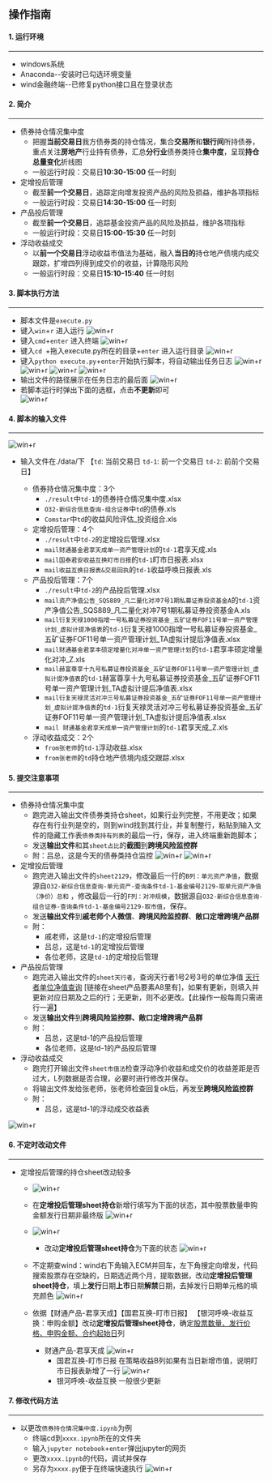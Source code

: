## 操作指南

#### 1. 运行环境

---

* windows系统
* Anaconda--安装时已勾选环境变量
* wind金融终端--已修复python接口且在登录状态



#### 2. 简介

---

* 债券持仓情况集中度
  * 把握**当前交易日**我方债券类的持仓情况，集合**交易所**和**银行间**所持债券，重点关注**房地产**行业持有债券，汇总**分行业**债券类持仓**集中度**，呈现**持仓总量变化**折线图
  * 一般运行时段：交易日**10:30-15:00** 任一时刻
* 定增投后管理
  * 截至**前一个交易日**，追踪定向增发投资产品的风险及损益，维护各项指标
  * 一般运行时段：交易日**14:30-15:00** 任一时刻
* 产品投后管理
  * 截至**前一个交易日**，追踪基金投资产品的风险及损益，维护各项指标
  * 一般运行时段：交易日**15:00-15:30** 任一时刻
* 浮动收益成交
  * 以**前一个交易日**浮动收益市值法为基础，融入**当日的**持仓地产债境内成交跟踪，扩增四列得到成交价的收益，计算隐形风险
  * 一般运行时段：交易日**15:10-15:40** 任一时刻



#### 3. 脚本执行方法

---


* 脚本文件是`execute.py`
* 键入`win`+`r` 进入运行
  ![win+r](https://gitee.com/oushisyx318/TF/raw/master/readme_files/1.png)
* 键入`cmd`+`enter` 进入终端
  ![win+r](https://gitee.com/oushisyx318/TF/raw/master/readme_files/2.png)
* 键入`cd `+拖入execute.py所在的目录+`enter` 进入运行目录
  ![win+r](https://gitee.com/oushisyx318/TF/raw/master/readme_files/3.png)
* 键入`python execute.py`+`enter`开始执行脚本，将自动输出任务日志
  ![win+r](https://gitee.com/oushisyx318/TF/raw/master/readme_files/4.png)
  ![win+r](https://gitee.com/oushisyx318/TF/raw/master/readme_files/5.png)
  ![win+r](https://gitee.com/oushisyx318/TF/raw/master/readme_files/6.png)
  ![win+r](https://gitee.com/oushisyx318/TF/raw/master/readme_files/7.png)
* 输出文件的路径展示在任务日志的最后面
  ![win+r](https://gitee.com/oushisyx318/TF/raw/master/readme_files/8.png)
* 若脚本运行时弹出下面的选框，点击**不更新**即可  
  ![win+r](https://gitee.com/oushisyx318/TF/raw/master/readme_files/21.png)

#### 4. 脚本的输入文件

---


![win+r](https://gitee.com/oushisyx318/TF/raw/master/readme_files/9.png)

* 输入文件在./data/下
  【`td`: 当前交易日 `td-1`: 前一个交易日 `td-2`: 前前个交易日】 
  
  * 债券持仓情况集中度：3个
    * `./result`中`td-1`的债券持仓情况集中度.xlsx
    * `O32-新综合信息查询-组合证券`中`td`的债券.xls
    * `Comstar`中`td`的收益风险评估_投资组合.xls
  * 定增投后管理：4个
    * `./result`中`td-2`的定增投后管理.xlsx
    * `mail财通基金君享天成单一资产管理计划`的`td-1`君享天成.xls
    * `mail国泰君安收益互换盯市日报`的`td-1`盯市日报表.xlsx
    * `mail收益互换日报表&交易回执`的`td-1`收益呼唤日报表.xls
  * 产品投后管理：7个
    * `./result`中`td-2`的产品投后管理.xlsx
    * `mail资产净值公告_SQS889_凡二量化对冲7号1期私募证券投资基金A`的`td-1`资产净值公告_SQS889_凡二量化对冲7号1期私募证券投资基金A.xls
    * `mail衍复天禄1000指增一号私募证券投资基金_五矿证券FOF11号单一资产管理计划_虚拟计提净值表`的`td-1`衍复天禄1000指增一号私募证券投资基金_五矿证券FOF11号单一资产管理计划_TA虚拟计提后净值表.xlsx
    * `mail财通基金君享丰硕定增量化对冲单一资产管理计划`的`td-1`君享丰硕定增量化对冲_Z.xls
    * `mail赫富尊享十九号私募证券投资基金_五矿证券FOF11号单一资产管理计划_虚拟计提净值表`的`td-1`赫富尊享十九号私募证券投资基金_五矿证券FOF11号单一资产管理计划_TA虚拟计提后净值表.xlsx
    * `mail衍复天禄灵活对冲三号私募证券投资基金_五矿证券FOF11号单一资产管理计划_虚拟计提净值表`的`td-1`衍复天禄灵活对冲三号私募证券投资基金_五矿证券FOF11号单一资产管理计划_TA虚拟计提后净值表.xlsx
    * `mail 财通基金君享天成单一资产管理计划`的`td-1`君享天成_Z.xls
  * 浮动收益成交：2个
    * `from张老师`的`td-1`浮动收益.xlsx
    * `from张老师`的`td`持仓地产债境内成交跟踪.xlsx

#### 5. 提交注意事项

---

* 债券持仓情况集中度
  * 跑完进入输出文件债券类持仓sheet，如果行业列完整，不用更改；如果存在有行业列是空的，则到wind找到其行业，并复制整行，粘贴到输入文件的隐藏工作表`债券类持有列表`的最后一行，保存，进入终端重新跑脚本；
  * 发送**输出文件**和其`sheet占比`的**截图**到**跨境风险监控群**
  * 附：吕总，这是今天的债券类持仓监控
  ![win+r](https://gitee.com/oushisyx318/TF/raw/master/readme_files/10.png)
  ![win+r](https://gitee.com/oushisyx318/TF/raw/master/readme_files/11.png)
* 定增投后管理
  * 跑完进入输出文件的`sheet2129`，修改最后一行的`B列：单元资产净值`，数据源自`O32-新综合信息查询-单元资产-查询条件td-1-基金编号2129-取单元资产净值（净价）总和` ，修改最后一行的`F列：对冲规模`，数据源自`O32-新综合信息查询-组合证券-查询条件td-1-基金编号2129-取市值`，保存。
  * 发送**输出文件**到**戚老师个人微信**、**跨境风险监控群**、**敞口定增跨境产品群**
  * 附：
    * 戚老师，这是`td-1`的定增投后管理
    * 吕总，这是`td-1`的定增投后管理
    * 各位老师，这是`td-1`的定增投后管理
* 产品投后管理
  * 跑完进入输出文件的`sheet天行者`，查询天行者1号2号3号的单位净值 [天行者单位净值查询](https://www.mintrust.com/informationDisclosure/netWorthDisclosure) [链接在sheet产品要素A8里有]，如果有更新，则填入并更新对应日期及之后的行；无更新，则不必更改。【此操作一般每周只需进行一遍】
  * 发送**输出文件**到**跨境风险监控群、敞口定增跨境产品群**
  * 附：
    * 吕总，这是td-1的产品投后管理
    * 各位老师，这是td-1的产品投后管理
* 浮动收益成交
  * 跑完打开输出文件`sheet市值法`检查浮动净价收益和成交价的收益差距是否过大，L列数据是否合理，必要时进行修改并保存。
  * 将输出文件发给张老师，张老师检查回复ok后，再发至**跨境风险监控群**
  * 附：
    * 吕总，这是td-1的浮动成交收益表

![win+r](https://gitee.com/oushisyx318/TF/raw/master/readme_files/12.png)

#### 6. 不定时改动文件

---

* 定增投后管理的持仓sheet改动较多
	* ![win+r](https://gitee.com/oushisyx318/TF/raw/master/readme_files/13.png)
  	* 在**定增投后管理sheet持仓**新增行填写为下面的状态，其中股票数量申购金额发行日期非最终版
  	![win+r](https://gitee.com/oushisyx318/TF/raw/master/readme_files/14.png)
  	
	* ![win+r](https://gitee.com/oushisyx318/TF/raw/master/readme_files/15.png)
		* 改动**定增投后管理sheet持仓**为下面的状态
  	![win+r](https://gitee.com/oushisyx318/TF/raw/master/readme_files/16.png)
  	
  * 不定期查wind：wind右下角输入ECM并回车，左下角搜定向增发，代码搜索股票存在空缺的，日期选近两个月，提取数据，改动**定增投后管理sheet持仓**，填上**发行**日期**上市**日期**解禁**日期，去掉发行日期单元格的填充颜色
    ![win+r](https://gitee.com/oushisyx318/TF/raw/master/readme_files/17.png)
  
  * 依据【财通产品-君享天成】【国君互换-盯市日报】 【银河呼唤-收益互换：申购金额】改动**定增投后管理sheet持仓**，确定<u>股票数量、发行价格、申购金额、合约起始日</u>列
  	* 财通产品-君享天成
		![win+r](https://gitee.com/oushisyx318/TF/raw/master/readme_files/18.png)
		* 国君互换-盯市日报
		在策略收益B列如果有当日新增市值，说明盯市日报表新增了一行
		![win+r](https://gitee.com/oushisyx318/TF/raw/master/readme_files/19.png)
		* 银河呼唤-收益互换
		一般很少更新
		
#### 7. 修改代码方法

---

* 以更改`债券持仓情况集中度.ipynb`为例
	* 终端cd到`xxxx.ipynb`所在的文件夹
	* 输入`jupyter notebook`+`enter`弹出jupyter的网页
	* 更改`xxxx.ipynb`的代码，调试并保存
	* 另存为`xxxx.py`便于在终端快速执行
	![win+r](https://gitee.com/oushisyx318/TF/raw/master/readme_files/20.png)
